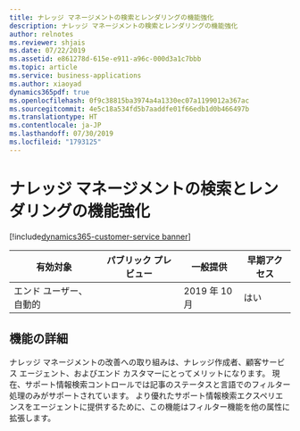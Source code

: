 ```yaml
---
title: ナレッジ マネージメントの検索とレンダリングの機能強化
description: ナレッジ マネージメントの検索とレンダリングの機能強化
author: relnotes
ms.reviewer: shjais
ms.date: 07/22/2019
ms.assetid: e861278d-615e-e911-a96c-000d3a1c7bbb
ms.topic: article
ms.service: business-applications
ms.author: xiaoyad
dynamics365pdf: true
ms.openlocfilehash: 0f9c38815ba3974a4a1330ec07a1199012a367ac
ms.sourcegitcommit: 4e5c18a534fd5b7aaddfe01f66edb1d0b466497b
ms.translationtype: HT
ms.contentlocale: ja-JP
ms.lasthandoff: 07/30/2019
ms.locfileid: "1793125"
---
```

# <a name="knowledge-management-search-and-rendering-enhancement"></a>ナレッジ マネージメントの検索とレンダリングの機能強化
[!include[dynamics365-customer-service banner](../includes/dynamics365-customer-service.md)]

| 有効対象    |  パブリック プレビュー | 一般提供 | 早期アクセス |
| ---------- | ---------- |---------- |---------- |
|エンド ユーザー、自動的|| 2019 年 10 月|はい |






## <a name="feature-details"></a>機能の詳細
<!--feature detail start -->
ナレッジ マネージメントの改善への取り組みは、ナレッジ作成者、顧客サービス エージェント、およびエンド カスタマーにとってメリットになります。 現在、サポート情報検索コントロールでは記事のステータスと言語でのフィルター処理のみがサポートされています。 より優れたサポート情報検索エクスペリエンスをエージェントに提供するために、この機能はフィルター機能を他の属性に拡張します。
<!--feature detail end -->











